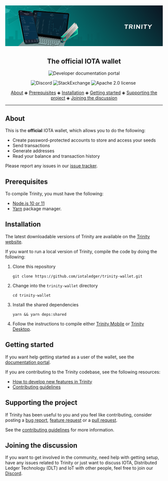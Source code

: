 <h1 align="center">
  <br>
  <a href="https://docs.iota.org/docs/wallets/0.1/trinity/introduction/overview"><img src="trinity.png"></a>
</h1>

<h2 align="center">The official IOTA wallet</h2>

<p align="center">
    <a href="https://docs.iota.org/docs/wallets/0.1/trinity/introduction/overview" style="text-decoration:none;">
    <img src="https://img.shields.io/badge/Documentation%20portal-blue.svg?style=for-the-badge" alt="Developer documentation portal">
</p>
<p align="center">
  <a href="https://discord.iota.org/" style="text-decoration:none;"><img src="https://img.shields.io/badge/Discord-9cf.svg?logo=discord" alt="Discord"></a>
    <a href="https://iota.stackexchange.com/" style="text-decoration:none;"><img src="https://img.shields.io/badge/StackExchange-9cf.svg?logo=stackexchange" alt="StackExchange"></a>
    <a href="https://raw.githubusercontent.com/iotaledger/trinity-wallet/develop/LICENSE" style="text-decoration:none;"><img src="https://img.shields.io/badge/License-Apache%202.0-green.svg" alt="Apache 2.0 license"></a>
    <a href="https://dependabot.com" style="text-decoration:none;"><img src="https://api.dependabot.com/badges/status?host=github&repo=iotaledger/trinity-wallet" alt=""></a>
</p>
      
<p align="center">
  <a href="#about">About</a> ◈
  <a href="#prerequisites">Prerequisites</a> ◈
  <a href="#installation">Installation</a> ◈
  <a href="#getting-started">Getting started</a> ◈
  <a href="#supporting-the-project">Supporting the project</a> ◈
  <a href="#joining-the-discussion">Joining the discussion</a> 
</p>

---

## About

This is the **official** IOTA wallet, which allows you to do the following:
* Create password-protected accounts to store and access your seeds
* Send transactions
* Generate addresses
* Read your balance and transaction history

Please report any issues in our [issue tracker](https://github.com/iotaledger/trinity/issues/new).

## Prerequisites

To compile Trinity, you must have the following:

* [Node.js 10 or 11](https://nodejs.org/dist/)
* [Yarn](https://yarnpkg.com/) package manager.

## Installation

The latest downloadable versions of Trinity are available on the [Trinity website](https://trinity.iota.org/).

If you want to run a local version of Trinity, compile the code by doing the following:

1. Clone this repository

    ```
    git clone https://github.com/iotaledger/trinity-wallet.git
    ```

2. Change into the `trinity-wallet` directory

    ```
    cd trinity-wallet
    ```

3. Install the shared dependencies

    ```
    yarn && yarn deps:shared
    ```

4. Follow the instructions to compile either [Trinity Mobile](https://github.com/iotaledger/trinity-wallet/blob/develop/src/mobile/README.md) or [Trinity Desktop](https://github.com/iotaledger/trinity-wallet/blob/develop/src/desktop/README.md).

## Getting started

If you want help getting started as a user of the wallet, see the [documentation portal](https://docs.iota.org/docs/wallets/0.1/trinity/introduction/overview).

If you are contributing to the Trinity codebase, see the following resources:

- [How to develop new features in Trinity](https://docs.iota.org/docs/wallets/0.1/trinity/how-to-guides/develop-features-on-trinity)
- [Contributing guidelines](CONTRIBUTING.md)

## Supporting the project

If Trinity has been useful to you and you feel like contributing, consider posting a [bug report](https://github.com/iotaledger/trinity-wallet/issues/new?labels=T+-+Bug&template=bug_report.md&title=), [feature request](https://github.com/iotaledger/trinity-wallet/issues/new?labels=&template=feature_request.md&title=) or a [pull request](https://github.com/iotaledger/trinity-wallet/pulls/).

See the [contributing guidelines](CONTRIBUTING.md) for more information.

## Joining the discussion

If you want to get involved in the community, need help with getting setup, have any issues related to Trinity or just want to discuss IOTA, Distributed Ledger Technology (DLT) and IoT with other people, feel free to join our [Discord](https://discord.iota.org/).
